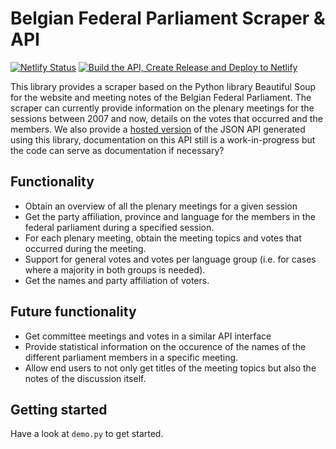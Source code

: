 # Belgian Federal Parliament Scraper & API
[![Netlify Status](https://api.netlify.com/api/v1/badges/2cbbf08b-eacf-400e-9fcd-ebaafd7ebb5e/deploy-status)](https://app.netlify.com/sites/sleepy-albattani-62fa38/deploys)
[![Build the API, Create Release and Deploy to Netlify](https://github.com/laurensdeb/Federal-Parliament-Scraper/actions/workflows/main.yml/badge.svg?branch=main)](https://github.com/laurensdeb/Federal-Parliament-Scraper/actions/workflows/main.yml)

This library provides a scraper based on the Python library Beautiful Soup for the website and meeting notes of the Belgian Federal Parliament. The scraper can currently provide information on the plenary meetings for the sessions between 2007 and now, details on the votes that occurred and the members. We also provide a [hosted version](https://parlement.thundr.be) of the JSON API generated using this library, documentation on this API still is a work-in-progress but the code can serve as documentation if necessary?

## Functionality
- Obtain an overview of all the plenary meetings for a given session
- Get the party affiliation, province and language for the members in the federal parliament during a specified session.
- For each plenary meeting, obtain the meeting topics and votes that occurred during the meeting.
- Support for general votes and votes per language group (i.e. for cases where a majority in both groups is needed).
- Get the names and party affiliation of voters.

## Future functionality
- Get committee meetings and votes in a similar API interface
- Provide statistical information on the occurence of the names of the different parliament members in a specific meeting.
- Allow end users to not only get titles of the meeting topics but also the notes of the discussion itself.

## Getting started
Have a look at `demo.py` to get started.
